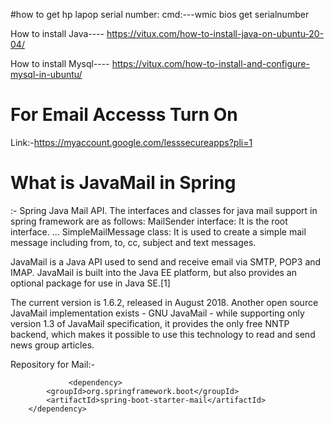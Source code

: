 #how to get hp lapop serial number:
cmd:---wmic bios get serialnumber

How to install Java----
https://vitux.com/how-to-install-java-on-ubuntu-20-04/

How to install Mysql----
https://vitux.com/how-to-install-and-configure-mysql-in-ubuntu/



# For Email Accesss Turn On 
Link:-https://myaccount.google.com/lesssecureapps?pli=1

# What is JavaMail in Spring

:- Spring Java Mail API. The interfaces and classes for java mail support in spring framework are as follows: MailSender interface: It is the root interface. ... SimpleMailMessage class: It is used to create a simple mail message including from, to, cc, subject and text messages.

JavaMail is a Java API used to send and receive email via SMTP, POP3 and IMAP. JavaMail is built into the Java EE platform, but also provides an optional package for use in Java SE.[1]

The current version is 1.6.2, released in August 2018. Another open source JavaMail implementation exists - GNU JavaMail - while supporting only version 1.3 of JavaMail specification, it provides the only free NNTP backend, which makes it possible to use this technology to read and send news group articles.


Repository for Mail:-

                 <dependency>
			<groupId>org.springframework.boot</groupId>
			<artifactId>spring-boot-starter-mail</artifactId>
		</dependency>
		
		
		
		

